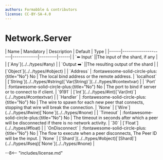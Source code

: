 ```yaml
---
authors: Formabble & contributors
license: CC-BY-SA-4.0
---
```



# Network.Server

<div class="sh-parameters" markdown="1">
| Name | Mandatory | Description | Default | Type |
|------|---------------------|-------------|---------|------|
| `⬅️ Input` ||The input of the shard, if any | | [`Any`](../../types/#any) |
| `Output ➡️` ||The resulting output of the shard | | [`Object`](../../types/#object) |
| `Address` | :fontawesome-solid-circle-plus:{title="No"} No  | The local bind address or the remote address. | `localhost` | [`String`](../../types/#string)[`Var(String)`](../../types/#contextvar) |
| `Port` | :fontawesome-solid-circle-plus:{title="No"} No  | The port to bind if server or to connect to if client. | `9191` | [`Int`](../../types/#int)[`Var(Int)`](../../types/#contextvar) |
| `Handler` | :fontawesome-solid-circle-plus:{title="No"} No  | The wire to spawn for each new peer that connects, stopping that wire will break the connection. | `None` | [`Wire`](../../types/#wire)[`None`](../../types/#none) |
| `Timeout` | :fontawesome-solid-circle-plus:{title="No"} No  | The timeout in seconds after which a peer will be disconnected if there is no network activity. | `30` | [`Float`](../../types/#float) |
| `OnDisconnect` | :fontawesome-solid-circle-plus:{title="No"} No  | The flow to execute when a peer disconnects, The Peer ID will be the input. | `None` | [`Shard`](../../types/#object)[`[Shard]`](../../types/#seq)[`None`](../../types/#none) |

</div>



--8<-- "includes/license.md"

